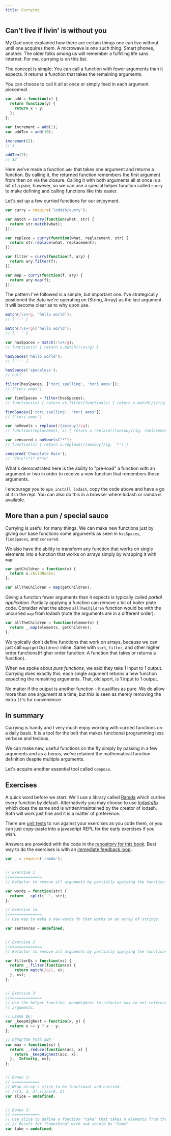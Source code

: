 ```yaml
---
title: Currying
---
```


## Can't live if livin' is without you

My Dad once explained how there are certain things one can live without until one acquires them. A microwave is one such thing. Smart phones, another. The older folks among us will remember a fulfilling life sans internet. For me, currying is on this list.

The concept is simple: You can call a function with fewer arguments than it expects. It returns a function that takes the remaining arguments.

You can choose to call it all at once or simply feed in each argument piecemeal.

```js
var add = function(x) {
  return function(y) {
    return x + y;
  };
};

var increment = add(1);
var addTen = add(10);

increment(2);
// 3

addTen(2);
// 12
```

Here we've made a function `add` that takes one argument and returns a function. By calling it, the returned function remembers the first argument from then on via the closure. Calling it with both arguments all at once is a bit of a pain, however, so we can use a special helper function called `curry` to make defining and calling functions like this easier.

Let's set up a few curried functions for our enjoyment.

```js
var curry = require('lodash/curry');

var match = curry(function(what, str) {
  return str.match(what);
});

var replace = curry(function(what, replacement, str) {
  return str.replace(what, replacement);
});

var filter = curry(function(f, ary) {
  return ary.filter(f);
});

var map = curry(function(f, ary) {
  return ary.map(f);
});
```

The pattern I've followed is a simple, but important one. I've strategically positioned the data we're operating on (String, Array) as the last argument. It will become clear as to why upon use.

```js
match(/\s+/g, 'hello world');
// [ ' ' ]

match(/\s+/g)('hello world');
// [ ' ' ]

var hasSpaces = match(/\s+/g);
// function(x) { return x.match(/\s+/g) }

hasSpaces('hello world');
// [ ' ' ]

hasSpaces('spaceless');
// null

filter(hasSpaces, ['tori_spelling', 'tori amos']);
// ['tori amos']

var findSpaces = filter(hasSpaces);
// function(xs) { return xs.filter(function(x) { return x.match(/\s+/g) }) }

findSpaces(['tori_spelling', 'tori amos']);
// ['tori amos']

var noVowels = replace(/[aeiouy]/ig);
// function(replacement, x) { return x.replace(/[aeiouy]/ig, replacement) }

var censored = noVowels("*");
// function(x) { return x.replace(/[aeiouy]/ig, '*') }

censored('Chocolate Rain');
// 'Ch*c*l*t* R**n'
```

What's demonstrated here is the ability to "pre-load" a function with an argument or two in order to receive a new function that remembers those arguments.

I encourage you to `npm install lodash`, copy the code above and have a go at it in the repl. You can also do this in a browser where lodash or ramda is available.

## More than a pun / special sauce

Currying is useful for many things. We can make new functions just by giving our base functions some arguments as seen in `hasSpaces`, `findSpaces`, and `censored`.

We also have the ability to transform any function that works on single elements into a function that works on arrays simply by wrapping it with `map`:

```js
var getChildren = function(x) {
  return x.childNodes;
};

var allTheChildren = map(getChildren);
```

Giving a function fewer arguments than it expects is typically called *partial application*. Partially applying a function can remove a lot of boiler plate code. Consider what the above `allTheChildren` function would be with the uncurried `map` from lodash (note the arguments are in a different order):

```js
var allTheChildren = function(elements) {
  return _.map(elements, getChildren);
};
```

We typically don't define functions that work on arrays, because we can just call `map(getChildren)` inline. Same with `sort`, `filter`, and other higher order functions(Higher order function: A function that takes or returns a function).

When we spoke about *pure functions*, we said they take 1 input to 1 output. Currying does exactly this: each single argument returns a new function expecting the remaining arguments. That, old sport, is 1 input to 1 output.

No matter if the output is another function - it qualifies as pure. We do allow more than one argument at a time, but this is seen as merely removing the extra `()`'s for convenience.


## In summary

Currying is handy and I very much enjoy working with curried functions on a daily basis. It is a tool for the belt that makes functional programming less verbose and tedious.

We can make new, useful functions on the fly simply by passing in a few arguments and as a bonus, we've retained the mathematical function definition despite multiple arguments.

Let's acquire another essential tool called `compose`.



## Exercises

A quick word before we start. We'll use a library called [Ramda](http://ramdajs.com) which curries every function by default. Alternatively you may choose to use [lodash/fp](https://github.com/lodash/lodash/wiki/FP-Guide) which does the same and is written/maintained by the creator of lodash. Both will work just fine and it is a matter of preference.

There are [unit tests](https://github.com/DrBoolean/mostly-adequate-guide/tree/master/code/part1_exercises) to run against your exercises as you code them, or you can just copy-paste into a javascript REPL for the early exercises if you wish.

Answers are provided with the code in the [repository for this book](https://github.com/DrBoolean/mostly-adequate-guide/tree/master/code/part1_exercises/answers). Best way to do the exercises is with an [immediate feedback loop](feedback_loop.md).

```js
var _ = require('ramda');


// Exercise 1
//==============
// Refactor to remove all arguments by partially applying the function.

var words = function(str) {
  return _.split(' ', str);
};

// Exercise 1a
//==============
// Use map to make a new words fn that works on an array of strings.

var sentences = undefined;


// Exercise 2
//==============
// Refactor to remove all arguments by partially applying the functions.

var filterQs = function(xs) {
  return _.filter(function(x) {
    return match(/q/i, x);
  }, xs);
};


// Exercise 3
//==============
// Use the helper function _keepHighest to refactor max to not reference any
// arguments.

// LEAVE BE:
var _keepHighest = function(x, y) {
  return x >= y ? x : y;
};

// REFACTOR THIS ONE:
var max = function(xs) {
  return _.reduce(function(acc, x) {
    return _keepHighest(acc, x);
  }, -Infinity, xs);
};


// Bonus 1:
// ============
// Wrap array's slice to be functional and curried.
// //[1, 2, 3].slice(0, 2)
var slice = undefined;


// Bonus 2:
// ============
// Use slice to define a function "take" that takes n elements from the beginning of the string. Make it curried.
// // Result for "Something" with n=4 should be "Some"
var take = undefined;
```
